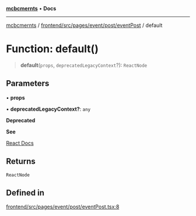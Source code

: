 [**mcbcmernts**](../../../../../../../README.md) • **Docs**

---

[mcbcmernts](../../../../../../../modules.md) /
[frontend/src/pages/event/post/eventPost](../README.md) / default

# Function: default()

> **default**(`props`, `deprecatedLegacyContext`?): `ReactNode`

## Parameters

• **props**

• **deprecatedLegacyContext?**: `any`

**Deprecated**

**See**

[React Docs](https://legacy.reactjs.org/docs/legacy-context.html#referencing-context-in-lifecycle-methods)

## Returns

`ReactNode`

## Defined in

[frontend/src/pages/event/post/eventPost.tsx:8](https://github.com/Data-Point-Solutions/mcbcMERNts/blob/e780d98cfaad9d8ffef43e14c4890a3da759d36d/frontend/src/pages/event/post/eventPost.tsx#L8)
